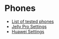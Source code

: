 # Phones

- [List of tested phones](../Getting-Started/Phones.md)
- [Jelly Pro Settings](../Usage/jelly.md>)
- [Huawei Settings](../Usage/huawei.md)

